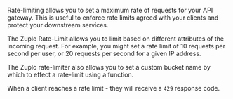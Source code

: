 Rate-limiting allows you to set a maximum rate of requests for your API gateway. This is useful to enforce rate limits agreed with your clients and protect your downstream services.

The Zuplo Rate-Limit allows you to limit based on different attributes of the incoming request. For example, you might set a rate limit of 10 requests per second per user, or 20 requests per second for a given IP address.

The Zuplo rate-limiter also allows you to set a custom bucket name by which to effect a rate-limit using a function.

When a client reaches a rate limit - they will receive a `429` response code.
